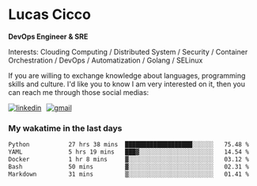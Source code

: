 # Lucas Cicco

**DevOps Engineer & SRE**

Interests: Clouding Computing / Distributed System / Security / Container Orchestration / DevOps / Automatization / Golang / SELinux

If you are willing to exchange knowledge about languages, programming skills and culture. I'd like you to know I am very interested on it, then you can reach me through those social medias:

<div style="display: flex; align-items: center; gap: 10px;">
  <a href="https://www.linkedin.com/in/lucas-vitor-de-cicco" target="_blank">
    <img
      src="https://img.shields.io/badge/-LinkedIn-%230077B5?style=for-the-badge&logo=linkedin&logoColor=white"
      alt="linkedin"
      target="_blank" 
    />
  </a>
  <a href="mailto:lucasvitorx1@gmail.com">
      <img
        src="https://img.shields.io/badge/-Gmail-%23333?style=for-the-badge&logo=gmail&logoColor=white"
        alt="gmail"
        target="_blank"
      />
  </a>
</div>

### My wakatime in the last days

<!--START_SECTION:waka-->

```txt
Python           27 hrs 38 mins  ███████████████████░░░░░░   75.48 %
YAML             5 hrs 19 mins   ███▓░░░░░░░░░░░░░░░░░░░░░   14.54 %
Docker           1 hr 8 mins     ▓░░░░░░░░░░░░░░░░░░░░░░░░   03.12 %
Bash             50 mins         ▓░░░░░░░░░░░░░░░░░░░░░░░░   02.31 %
Markdown         31 mins         ▒░░░░░░░░░░░░░░░░░░░░░░░░   01.41 %
```

<!--END_SECTION:waka-->

